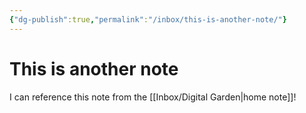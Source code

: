 ```yaml
---
{"dg-publish":true,"permalink":"/inbox/this-is-another-note/"}
---
```



# This is another note

I can reference this note from the [[Inbox/Digital Garden\|home note]]!